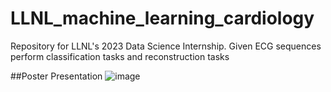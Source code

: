 # LLNL_machine_learning_cardiology
Repository for LLNL's 2023 Data Science Internship. Given ECG sequences perform classification tasks and reconstruction tasks

##Poster Presentation
![image](https://github.com/DiscoDoggy/LLNL_machine_learning_cardiology/assets/110149934/dfdde879-5f7d-4499-9901-1441492475ab)


